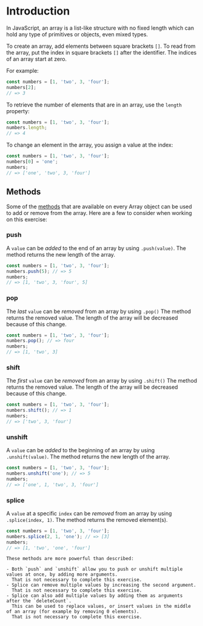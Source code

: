 # Introduction

In JavaScript, an array is a list-like structure with no fixed length which can hold any type of primitives or objects, even mixed types.

To create an array, add elements between square brackets `[]`.
To read from the array, put the index in square brackets `[]` after the identifier.
The indices of an array start at zero.

For example:

```javascript
const numbers = [1, 'two', 3, 'four'];
numbers[2];
// => 3
```

To retrieve the number of elements that are in an array, use the `length` property:

```javascript
const numbers = [1, 'two', 3, 'four'];
numbers.length;
// => 4
```

To change an element in the array, you assign a value at the index:

```javascript
const numbers = [1, 'two', 3, 'four'];
numbers[0] = 'one';
numbers;
// => ['one', 'two', 3, 'four']
```

## Methods

Some of the [methods][mdn-array] that are available on every Array object can be used to add or remove from the array.
Here are a few to consider when working on this exercise:

### push

A `value` can be _added_ to the end of an array by using `.push(value)`.
The method returns the new length of the array.

```javascript
const numbers = [1, 'two', 3, 'four'];
numbers.push(5); // => 5
numbers;
// => [1, 'two', 3, 'four', 5]
```

### pop

The _last_ `value` can be _removed_ from an array by using `.pop()`
The method returns the removed value.
The length of the array will be decreased because of this change.

```javascript
const numbers = [1, 'two', 3, 'four'];
numbers.pop(); // => four
numbers;
// => [1, 'two', 3]
```

### shift

The _first_ `value` can be _removed_ from an array by using `.shift()`
The method returns the removed value.
The length of the array will be decreased because of this change.

```javascript
const numbers = [1, 'two', 3, 'four'];
numbers.shift(); // => 1
numbers;
// => ['two', 3, 'four']
```

### unshift

A `value` can be _added_ to the beginning of an array by using `.unshift(value)`.
The method returns the new length of the array.

```javascript
const numbers = [1, 'two', 3, 'four'];
numbers.unshift('one'); // => 5
numbers;
// => ['one', 1, 'two', 3, 'four']
```

### splice

A `value` at a specific `index` can be _removed_ from an array by using `.splice(index, 1)`.
The method returns the removed element(s).

```javascript
const numbers = [1, 'two', 3, 'four'];
numbers.splice(2, 1, 'one'); // => [3]
numbers;
// => [1, 'two', 'one', 'four']
```

<!-- prettier-ignore -->
~~~exercism/advanced
These methods are more powerful than described:

- Both `push` and `unshift` allow you to push or unshift multiple values at once, by adding more arguments.
  That is not necessary to complete this exercise.
- Splice can remove multiple values by increasing the second argument.
  That is not necessary to complete this exercise.
- Splice can also add multiple values by adding them as arguments after the `deleteCount`.
  This can be used to replace values, or insert values in the middle of an array (for example by removing 0 elements).
  That is not necessary to complete this exercise.
~~~

[mdn-array]: https://developer.mozilla.org/en-US/docs/Web/JavaScript/Reference/Global_Objects/Array
